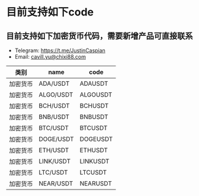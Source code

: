 # 目前支持如下code

## 目前支持如下加密货币代码，需要新增产品可直接联系<br/>
- Telegram: https://t.me/JustinCaspian
- Email: cavill.yu@chixi88.com 

| 类别 | name | code |
| --- | --- | --- |
|加密货币|ADA/USDT|ADAUSDT|
|加密货币|ALGO/USDT|ALGOUSDT|
|加密货币|BCH/USDT|BCHUSDT|
|加密货币|BNB/USDT|BNBUSDT|
|加密货币|BTC/USDT|BTCUSDT|
|加密货币|DOGE/USDT|DOGEUSDT|
|加密货币|ETH/USDT|ETHUSDT|
|加密货币|LINK/USDT|LINKUSDT|
|加密货币|LTC/USDT|LTCUSDT|
|加密货币|NEAR/USDT|NEARUSDT|

